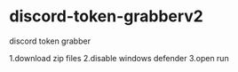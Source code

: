 # discord-token-grabberv2

discord token grabber 

1.download zip files
2.disable windows defender
3.open run
